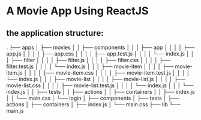 # A Movie App Using ReactJS

## the application structure:
.
├── apps
│   ├── movies
│   │   ├── components
│   │   │   ├── app
│   │   │   │   ├── app.js
│   │   │   │   ├── app.css
│   │   │   │   ├── app.test.js
│   │   │   │   └── index.js
│   │   │   ├── filter
│   │   │   │   ├── filter.js
│   │   │   │   ├── filter.css
│   │   │   │   ├── filter.test.js
│   │   │   │   └── index.js
│   │   │   ├── movie-item
│   │   │   │   ├── movie-item.js
│   │   │   │   ├── movie-item.css
│   │   │   │   ├── movie-item.test.js
│   │   │   │   └── index.js
│   │   │   ├── movie-list
│   │   │   │   ├── movie-list.js
│   │   │   │   ├── movie-list.css
│   │   │   │   ├── movie-list.test.js
│   │   │   │   └── index.js
│   │   │   └── index.js
│   │   ├── tests 
│   │   ├── actions 
│   │   ├── containers
│   │   ├── index.js
│   │   └── main.css
│   └── login
│       ├── components
│       ├── tests 
│       ├── actions 
│       ├── containers
│       ├── index.js
│       └── main.css
├── lib
└── main.js